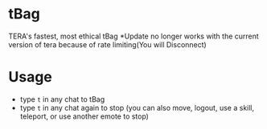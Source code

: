 # tBag
TERA's fastest, most ethical tBag
 *Update no longer works with the current version of tera because of rate limiting(You will Disconnect)
# Usage
  - type `t` in any chat to tBag
  - type `t` in any chat again to stop (you can also move, logout, use a skill, teleport, or use another emote to stop)
